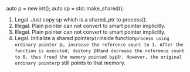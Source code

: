 auto p = new int();
auto sp = std::make_shared<int>();

1. Legal. Just copy sp which is a shared_ptr to process().
2. Illegal. Plain pointer can not convert to smart pointer implicitly.
3. Illegal. Plain pointer can not convert to smart pointer implicitly.
4. Legal. Initialize a shared pointer`ptr`inside function`process using ordinary pointer `p`, increase the reference count to 1. After the function is executed, destory `ptr` and decrease the reference count to 0, thus freed the memory pointed by `ptr`. However, the original ordinary pointer`p still points to that memory.

